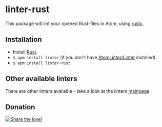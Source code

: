 # linter-rust

This package will lint your opened Rust-files in Atom, using [rustc](http://www.rust-lang.org).

## Installation

* Install [Rust](http://www.rust-lang.org).
* `$ apm install linter` (if you don't have [AtomLinter/Linter](https://github.com/AtomLinter/Linter) installed).
* `$ apm install linter-rust`

## Other available linters
There are other linters available - take a look at the linters [mainpage](https://github.com/AtomLinter/Linter).

## Donation
[![Share the love!](https://chewbacco-stuff.s3.amazonaws.com/donate.png)](https://www.paypal.com/cgi-bin/webscr?cmd=_s-xclick&hosted_button_id=KXUYS4ARNHCN8)
